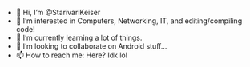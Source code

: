 - 👋 Hi, I’m @StarivariKeiser
- 👀 I’m interested in Computers, Networking, IT, and editing/compiling code!
- 🌱 I’m currently learning a lot of things.
- 💞️ I’m looking to collaborate on Android stuff... 
- 📫 How to reach me: Here? Idk lol

<!---
StarivariKeiser/StarivariKeiser is a ✨ special ✨ repository because its `README.md` (this file) appears on your GitHub profile.
You can click the Preview link to take a look at your changes.
--->
